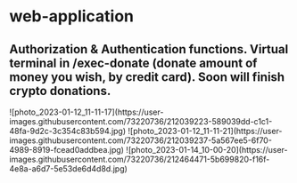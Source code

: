 # web-application
<h2>Authorization & Authentication functions. Virtual terminal in /exec-donate (donate amount of money you wish, by credit card). Soon will finish crypto donations. </h2>
![photo_2023-01-12_11-11-17](https://user-images.githubusercontent.com/73220736/212039223-589039dd-c1c1-48fa-9d2c-3c354c83b594.jpg)
![photo_2023-01-12_11-11-21](https://user-images.githubusercontent.com/73220736/212039237-5a567ee5-6f70-4989-8919-fcead0addbea.jpg)
![photo_2023-01-14_10-00-20](https://user-images.githubusercontent.com/73220736/212464471-5b699820-f16f-4e8a-a6d7-5e53de6d4d8d.jpg)
